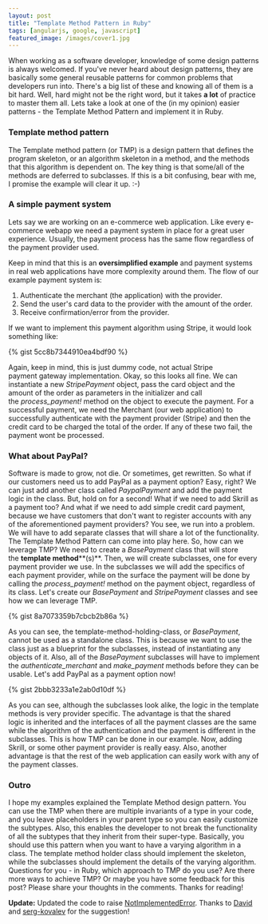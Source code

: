 ```yaml
---
layout: post
title: "Template Method Pattern in Ruby"
tags: [angularjs, google, javascript]
featured_image: /images/cover1.jpg
---
```

When working as a software developer, knowledge of some design patterns is always welcomed. If you've never heard about design patterns, they are basically some general reusable patterns for common problems that developers run into. There's a big list of these and knowing all of them is a bit hard. Well, hard might not be the right word, but it takes **a lot** of practice to master them all. Lets take a look at one of the (in my opinion) easier patterns - the Template Method Pattern and implement it in Ruby.

### Template method pattern

The Template method pattern (or TMP) is a design pattern that defines the program skeleton, or an algorithm skeleton in a method, and the methods that this algorithm is dependent on. The key thing is that some/all of the methods are deferred to subclasses. If this is a bit confusing, bear with me, I promise the example will clear it up. :-)

### A simple payment system

Lets say we are working on an e-commerce web application. Like every e-commerce webapp we need a payment system in place for a great user experience. Usually, the payment process has the same flow regardless of the payment provider used.

Keep in mind that this is an **oversimplified example** and payment systems in real web applications have more complexity around them. The flow of our example payment system is:

1.  Authenticate the merchant (the application) with the provider.
2.  Send the user's card data to the provider with the amount of the order.
3.  Receive confirmation/error from the provider.

If we want to implement this payment algorithm using Stripe, it would look something like:

{% gist 5cc8b7344910ea4bdf90 %}

Again, keep in mind, this is just dummy code, not actual Stripe payment gateway implementation. Okay, so this looks all fine. We can instantiate a new _StripePayment_ object, pass the card object and the amount of the order as parameters in the initializer and call the _process_payment!_ method on the object to execute the payment. For a successful payment, we need the Merchant (our web application) to successfully authenticate with the payment provider (Stripe) and then the credit card to be charged the total of the order. If any of these two fail, the payment wont be processed.

### What about PayPal?

Software is made to grow, not die. Or sometimes, get rewritten. So what if our customers need us to add PayPal as a payment option? Easy, right? We can just add another class called _PaypalPayment_
and add the payment logic in the class. But, hold on for a second! What if we need to add Skrill as a payment too? And what if we need to add simple credit card payment, because we have customers that don't want to register accounts with any of the aforementioned payment providers? You see, we run into a problem. We will have to add separate classes that will share a lot of the functionality. The Template Method Pattern can come into play here. So, how can we leverage TMP? We need to create a _BasePayment_ class that will store the **template method****(s)**. Then, we will create subclasses, one for every payment provider we use. In the subclasses we will add the specifics of each payment provider, while on the surface the payment will be done by calling the _process_payment!_ method on the payment object, regardless of its class. Let's create our _BasePayment_ and _StripePayment_ classes and see how we can leverage TMP.

{% gist 8a7073359b7cbcb2b86a %}

As you can see, the template-method-holding-class, or _BasePayment_, cannot be used as a standalone class. This is because we want to use the class just as a blueprint for the subclasses, instead of instantiating any objects of it. Also, all of the _BasePayment_ subclasses will have to implement the _authenticate_merchant_ and _make_payment_ methods before they can be usable. Let's add PayPal as a payment option now!

{% gist 2bbb3233a1e2ab0d10df %}

As you can see, although the subclasses look alike, the logic in the template methods is very provider specific. The advantage is that the shared logic is inherited and the interfaces of all the payment classes are the same while the algorithm of the authentication and the payment is different in the subclasses. This is how TMP can be done in our example. Now, adding Skrill, or some other payment provider is really easy. Also, another advantage is that the rest of the web application can easily work with any of the payment classes.

### Outro

I hope my examples explained the Template Method design pattern. You can use the TMP when there are multiple invariants of a type in your code, and you leave placeholders in your parent type so you can easily customize the subtypes. Also, this enables the developer to not break the functionality of all the subtypes that they inherit from their super-type. Basically, you should use this pattern when you want to have a varying algorithm in a class. The template method holder class should implement the skeleton, while the subclasses should implement the details of the varying algorithm. Questions for you - in Ruby, which approach to TMP do you use? Are there more ways to achieve TMP? Or maybe you have some feedback for this post? Please share your thoughts in the comments. Thanks for reading!  



**Update:** Updated the code to raise [NotImplementedError](http://ruby-doc.org/core-2.2.0/NotImplementedError.html). Thanks to [David](http://rubylogs.com/template-method-pattern-in-ruby/#comment-13) and [serg-kovalev](https://gist.github.com/fteem/8a7073359b7cbcb2b86a#comment-1432191) for the suggestion!
